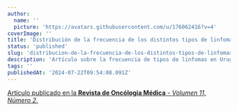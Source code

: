 ```yaml
---
author:
  name: ''
  picture: 'https://avatars.githubusercontent.com/u/176062416?v=4'
coverImage: ''
title: 'Distribución de la frecuencia de los distintos tipos de linfomas en Uruguay'
status: 'published'
slug: 'distribucion-de-la-frecuencia-de-los-distintos-tipos-de-linfomas-en-uruguay'
description: 'Artículo sobre la frecuencia de tipos de linfomas en Uruguay publicado en la Revista de Oncología Médica.'
tags: ''
publishedAt: '2024-07-22T09:54:08.091Z'
---
```


[Articulo publicado en la **Revista de Oncólogia Médica** - *Volumen 11, Número 2*.](https://a440fc3750.clvaw-cdnwnd.com/554ebbc94ff0fd2eab43a6f63bb304c0/200000084-ad0e4ad0e6/Distribuci%C3%B3n%20Frecuencia%20Linfomas%20URUGUAY%2011-2019.pdf)